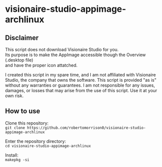 # visionaire-studio-appimage-archlinux

## Disclaimer

This script does not download Visionaire Studio for you.\
Its purpose is to make the AppImage accessible though the Overview (.desktop file)\
and have the proper icon attatched.

I created this script in my spare time, and I am not affiliated with Visionaire Studio, the company that owns the software. 
This script is provided "as is" without any warranties or guarantees. I am not responsible for any issues, damages, or losses that may arise from the use of this script. Use it at your own risk.

## How to use
Clone this repository:\
`git clone https://github.com/robertomorrison0/visionaire-studio-appimage-archlinux`

Enter the repository directory:\
`cd visionaire-studio-appimage-archlinux`

Install:\
`makepkg -si`

